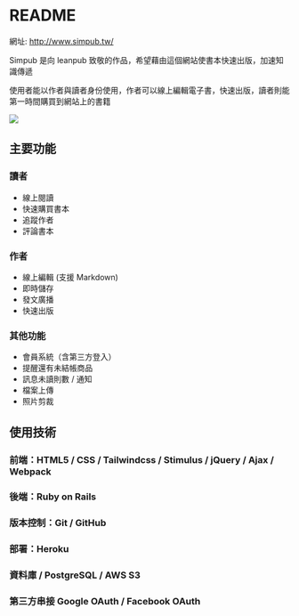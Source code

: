 # README

網址: http://www.simpub.tw/

Simpub 是向 leanpub 致敬的作品，希望藉由這個網站使書本快速出版，加速知識傳遞

使用者能以作者與讀者身份使用，作者可以線上編輯電子書，快速出版，讀者則能第一時間購買到網站上的書籍

![](https://i.imgur.com/ZJUIrVK.jpg)

## 主要功能
### 讀者
- 線上閱讀
- 快速購買書本
- 追蹤作者
- 評論書本

### 作者
- 線上編輯 (支援 Markdown)
- 即時儲存
- 發文廣播
- 快速出版

### 其他功能
- 會員系統（含第三方登入）
- 提醒還有未結帳商品
- 訊息未讀則數 / 通知
- 檔案上傳
- 照片剪裁

## 使用技術
### 前端：HTML5 / CSS / Tailwindcss / Stimulus / jQuery / Ajax / Webpack

### 後端：Ruby on Rails

### 版本控制：Git / GitHub

### 部署：Heroku

### 資料庫 / PostgreSQL / AWS S3

### 第三方串接  Google OAuth / Facebook OAuth
